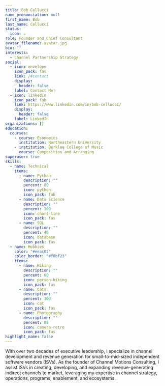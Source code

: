 ```yaml
---
title: Bob Cellucci
name_pronunciation: null
first_name: Bob
last_name: Cellucci
status:
  icon: ☕️
role: Founder and Chief Consultant
avatar_filename: avatar.jpg
bio: ""
interests:
  - Channel Partnership Strategy
social:
  - icon: envelope
    icon_pack: fas
    link: /#contact
    display:
      header: false
    label: Contact Me!
  - icon: linkedin
    icon_pack: fab
    link: https://www.linkedin.com/in/bob-cellucci/
    display:
      header: false
    label: LinkedIn
organizations: []
education:
  courses:
    - course: Economics
      institution: Northeastern University
    - institution: Berklee College of Music
      course: Composition and Arranging
superuser: true
skills:
  - name: Technical
    items:
      - name: Python
        description: ""
        percent: 80
        icon: python
        icon_pack: fab
      - name: Data Science
        description: ""
        percent: 100
        icon: chart-line
        icon_pack: fas
      - name: SQL
        description: ""
        percent: 40
        icon: database
        icon_pack: fas
  - name: Hobbies
    color: "#eeac02"
    color_border: "#f0bf23"
    items:
      - name: Hiking
        description: ""
        percent: 60
        icon: person-hiking
        icon_pack: fas
      - name: Cats
        description: ""
        percent: 100
        icon: cat
        icon_pack: fas
      - name: Photography
        description: ""
        percent: 80
        icon: camera-retro
        icon_pack: fas
highlight_name: false
---
```

With over two decades of executive leadership, I specialize in channel development and revenue generation for small-to-mid-sized independent software vendors (ISVs). As the founder of Channel Motions Consulting, I assist ISVs in creating, developing, and expanding revenue-generating indirect channels to market, leveraging my expertise in channel strategy, operations, programs, enablement, and ecosystems.
